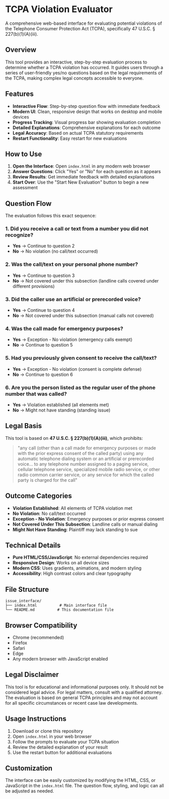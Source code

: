 # TCPA Violation Evaluator

A comprehensive web-based interface for evaluating potential violations of the Telephone Consumer Protection Act (TCPA), specifically 47 U.S.C. § 227(b)(1)(A)(iii).

## Overview

This tool provides an interactive, step-by-step evaluation process to determine whether a TCPA violation has occurred. It guides users through a series of user-friendly yes/no questions based on the legal requirements of the TCPA, making complex legal concepts accessible to everyone.

## Features

- **Interactive Flow**: Step-by-step question flow with immediate feedback
- **Modern UI**: Clean, responsive design that works on desktop and mobile devices
- **Progress Tracking**: Visual progress bar showing evaluation completion
- **Detailed Explanations**: Comprehensive explanations for each outcome
- **Legal Accuracy**: Based on actual TCPA statutory requirements
- **Restart Functionality**: Easy restart for new evaluations

## How to Use

1. **Open the Interface**: Open `index.html` in any modern web browser
2. **Answer Questions**: Click "Yes" or "No" for each question as it appears
3. **Review Results**: Get immediate feedback with detailed explanations
4. **Start Over**: Use the "Start New Evaluation" button to begin a new assessment

## Question Flow

The evaluation follows this exact sequence:

### 1. Did you receive a call or text from a number you did not recognize?
- **Yes** → Continue to question 2
- **No** → No violation (no call/text occurred)

### 2. Was the call/text on your personal phone number?
- **Yes** → Continue to question 3
- **No** → Not covered under this subsection (landline calls covered under different provisions)

### 3. Did the caller use an artificial or prerecorded voice?
- **Yes** → Continue to question 4
- **No** → Not covered under this subsection (manual calls not covered)

### 4. Was the call made for emergency purposes?
- **Yes** → Exception - No violation (emergency calls exempt)
- **No** → Continue to question 5

### 5. Had you previously given consent to receive the call/text?
- **Yes** → Exception - No violation (consent is complete defense)
- **No** → Continue to question 6

### 6. Are you the person listed as the regular user of the phone number that was called?
- **Yes** → Violation established (all elements met)
- **No** → Might not have standing (standing issue)

## Legal Basis

This tool is based on **47 U.S.C. § 227(b)(1)(A)(iii)**, which prohibits:

> "any call (other than a call made for emergency purposes or made with the prior express consent of the called party) using any automatic telephone dialing system or an artificial or prerecorded voice... to any telephone number assigned to a paging service, cellular telephone service, specialized mobile radio service, or other radio common carrier service, or any service for which the called party is charged for the call"

## Outcome Categories

- **Violation Established**: All elements of TCPA violation met
- **No Violation**: No call/text occurred
- **Exception - No Violation**: Emergency purposes or prior express consent
- **Not Covered Under This Subsection**: Landline calls or manual dialing
- **Might Not Have Standing**: Plaintiff may lack standing to sue

## Technical Details

- **Pure HTML/CSS/JavaScript**: No external dependencies required
- **Responsive Design**: Works on all device sizes
- **Modern CSS**: Uses gradients, animations, and modern styling
- **Accessibility**: High contrast colors and clear typography

## File Structure

```
issue_interface/
├── index.html          # Main interface file
└── README.md          # This documentation file
```

## Browser Compatibility

- Chrome (recommended)
- Firefox
- Safari
- Edge
- Any modern browser with JavaScript enabled

## Legal Disclaimer

This tool is for educational and informational purposes only. It should not be considered legal advice. For legal matters, consult with a qualified attorney. The evaluation is based on general TCPA principles and may not account for all specific circumstances or recent case law developments.

## Usage Instructions

1. Download or clone this repository
2. Open `index.html` in your web browser
3. Follow the prompts to evaluate your TCPA situation
4. Review the detailed explanation of your result
5. Use the restart button for additional evaluations

## Customization

The interface can be easily customized by modifying the HTML, CSS, or JavaScript in the `index.html` file. The question flow, styling, and logic can all be adjusted as needed. 